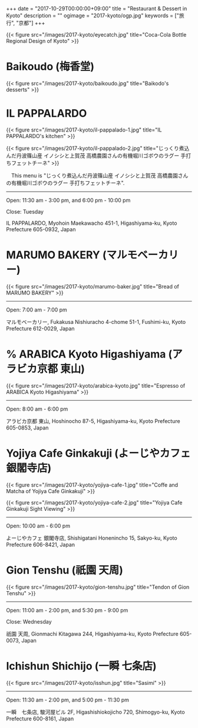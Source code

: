 +++
date = "2017-10-29T00:00:00+09:00"
title = "Restaurant & Dessert in Kyoto"
description = ""
ogimage = "2017-kyoto/ogp.jpg"
keywords = ["旅行", "京都"]
+++

{{< figure src="/images/2017-kyoto/eyecatch.jpg" title="Coca-Cola Bottle Regional Design of Kyoto" >}}

# Baikoudo (梅香堂)

{{< figure src="/images/2017-kyoto/baikoudo.jpg" title="Baikodo's desserts" >}}

# IL PAPPALARDO

{{< figure src="/images/2017-kyoto/il-pappalado-1.jpg" title="IL PAPPALARDO's kitchen" >}}

{{< figure src="/images/2017-kyoto/il-pappalado-2.jpg" title="じっくり煮込んだ丹波篠山産 イノシシと上賀茂 高橋農園さんの有機堀川ゴボウのラグー 手打ちフェットチーネ" >}}

　This menu is "じっくり煮込んだ丹波篠山産 イノシシと上賀茂 高橋農園さんの有機堀川ゴボウのラグー 手打ちフェットチーネ".

----
Open: 11:30 am - 3:00 pm, and 6:00 pm - 10:00 pm

Close: Tuesday

IL PAPPALARDO, Myohoin Maekawacho 451-1, Higashiyama-ku, Kyoto Prefecture 605-0932, Japan

# MARUMO BAKERY (マルモベーカリー)

{{< figure src="/images/2017-kyoto/marumo-baker.jpg" title="Bread of MARUMO BAKERY" >}}

----
Open: 7:00 am - 7:00 pm

マルモベーカリー, Fukakusa Nishiuracho 4-chome 51-1, Fushimi-ku, Kyoto Prefecture 612-0029, Japan

# % ARABICA Kyoto Higashiyama (アラビカ京都 東山)

{{< figure src="/images/2017-kyoto/arabica-kyoto.jpg" title="Espresso of ARABICA Kyoto Higashiyama" >}}

----
Open: 8:00 am - 6:00 pm

アラビカ京都 東山, Hoshinocho 87-5,  Higashiyama-ku,  Kyoto Prefecture 605-0853, Japan

# Yojiya Cafe Ginkakuji (よーじやカフェ 銀閣寺店)

{{< figure src="/images/2017-kyoto/yojiya-cafe-1.jpg" title="Coffe and Matcha of Yojiya Cafe Ginkakuji" >}}

{{< figure src="/images/2017-kyoto/yojiya-cafe-2.jpg" title="Yojiya Cafe Ginkakuji Sight Viewing" >}}

----
Open: 10:00 am - 6:00 pm

よーじやカフェ 銀閣寺店, Shishigatani Honenincho 15, Sakyo-ku, Kyoto Prefecture 606-8421, Japan

# Gion Tenshu (祇園 天周)

{{< figure src="/images/2017-kyoto/gion-tenshu.jpg" title="Tendon of Gion Tenshu" >}}

----
Open: 11:00 am - 2:00 pm, and 5:30 pm - 9:00 pm

Close: Wednesday

祇園 天周,  Gionmachi Kitagawa 244, Higashiyama-ku, Kyoto Prefecture 605-0073, Japan

# Ichishun Shichijo (一瞬 七条店)

{{< figure src="/images/2017-kyoto/isshun.jpg" title="Sasimi" >}}

----
Open: 11:30 am - 2:00 pm, and 5:00 pm - 11:30 pm

一瞬　七条店, 駿河屋ビル 2F,  Higashishiokojicho 720, Shimogyo-ku, Kyoto Prefecture 600-8161, Japan
